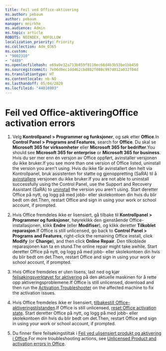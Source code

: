 ```yaml
---
title: Feil ved Office-aktivering
ms.author: pebaum
author: pebaum
manager: mnirkhe
ms.audience: Admin
ms.topic: article
ROBOTS: NOINDEX, NOFOLLOW
localization_priority: Priority
ms.collection: Adm_O365
ms.custom:
- "9002310"
- "4489"
ms.openlocfilehash: e69a9e32a713b859f8110ec66d4b3b53be1bb450
ms.sourcegitcommit: 7e06d9ec1dd462cbd882f088c997d012a032f04d
ms.translationtype: HT
ms.contentlocale: nb-NO
ms.lasthandoff: 05/04/2020
ms.locfileid: "44010803"
---
```

# <a name="office-activation-errors"></a><span data-ttu-id="5e124-102">Feil ved Office-aktivering</span><span class="sxs-lookup"><span data-stu-id="5e124-102">Office activation errors</span></span>

1. <span data-ttu-id="5e124-103">Velg **Kontrollpanel > Programmer og funksjoner**, og søk etter **Office**.</span><span class="sxs-lookup"><span data-stu-id="5e124-103">In **Control Panel > Programs and Features**, search for **Office**.</span></span> <span data-ttu-id="5e124-104">Du skal se **Microsoft 365 for virksomheter** eller **Microsoft 365 for bedrifter**.</span><span class="sxs-lookup"><span data-stu-id="5e124-104">You should see **Microsoft 365 for enterprise** or **Microsoft 365 for business**.</span></span> <span data-ttu-id="5e124-105">Hvis du ser mer enn én versjon av Office oppført, avinstaller versjonen du ikke bruker.</span><span class="sxs-lookup"><span data-stu-id="5e124-105">If you see more than one version of Office listed, uninstall the version you aren't using.</span></span> <span data-ttu-id="5e124-106">Hvis du ikke får avinstallert den helt via Kontrollpanel, bruk assistenten for støtte og gjenoppretting (SaRA) til å [avinstallere](https://aka.ms/SARA-OfficeUninstall-Alchemy) versjonen du ikke bruker.</span><span class="sxs-lookup"><span data-stu-id="5e124-106">If you are not able to uninstall successfully using the Control Panel, use the Support and Recovery Assistant (SaRA) to [uninstall](https://aka.ms/SARA-OfficeUninstall-Alchemy) the version you aren't using.</span></span> <span data-ttu-id="5e124-107">Start deretter Office på nytt, og logg på med jobb- eller skolekontoen din hvis du blir bedt om det.</span><span class="sxs-lookup"><span data-stu-id="5e124-107">Then, restart Office and sign in using your work or school account, if prompted.</span></span> 

2. <span data-ttu-id="5e124-108">Hvis Office fremdeles ikke er lisensiert, gå tilbake til **Kontrollpanel > Programmer og funksjoner**, høyreklikk den gjenstående Office-installasjonen, klikk **Endre** (eller **Modifiser**), og klikk deretter **Tilkoblet reparasjon**.</span><span class="sxs-lookup"><span data-stu-id="5e124-108">If Office is still unlicensed, go back to **Control Panel > Programs and Features**, right-click the remaining Office install, click **Modify** (or **Change**), and then click **Online Repair**.</span></span> <span data-ttu-id="5e124-109">Den tilkoblede reparasjonen kan ta en stund.</span><span class="sxs-lookup"><span data-stu-id="5e124-109">The online repair might take awhile.</span></span> <span data-ttu-id="5e124-110">Start deretter Office på nytt, og logg på med jobb- eller skolekontoen din hvis du blir bedt om det.</span><span class="sxs-lookup"><span data-stu-id="5e124-110">Then, restart Office and sign in using your work or school account, if prompted.</span></span> 

3. <span data-ttu-id="5e124-111">Hvis Office fremdeles er uten lisens, last ned og kjør [feilsøkingsverktøyet for aktivering](https://aka.ms/SARA-OfficeActivation-Alchemy) på den aktuelle maskinen for å rette opp aktiveringsproblemene.</span><span class="sxs-lookup"><span data-stu-id="5e124-111">If Office is still unlicensed, download and then run the [Activation Troubleshooter](https://aka.ms/SARA-OfficeActivation-Alchemy) on the affected machine to fix the activation issues.</span></span> 

4. <span data-ttu-id="5e124-112">Hvis Office fremdeles ikke er lisensiert, [tilbakestill Office-aktiveringstilstanden](https://docs.microsoft.com/office365/troubleshoot/activation/reset-office-365-proplus-activation-state).</span><span class="sxs-lookup"><span data-stu-id="5e124-112">If Office is still unlicensed, [reset Office activation state](https://docs.microsoft.com/office365/troubleshoot/activation/reset-office-365-proplus-activation-state).</span></span> <span data-ttu-id="5e124-113">Start deretter Office på nytt, og logg på med jobb- eller skolekontoen din hvis du blir bedt om det.</span><span class="sxs-lookup"><span data-stu-id="5e124-113">Then, restart Office and sign in using your work or school account, if prompted.</span></span>  

5. <span data-ttu-id="5e124-114">Du finner flere feilsøkingstiltak i [Feil ved ulisensiert produkt og aktivering i Office](https://support.office.com/article/unlicensed-product-and-activation-errors-in-office-0d23d3c0-c19c-4b2f-9845-5344fedc4380).</span><span class="sxs-lookup"><span data-stu-id="5e124-114">For more troubleshooting actions, see [Unlicensed Product and activation errors in Office](https://support.office.com/article/unlicensed-product-and-activation-errors-in-office-0d23d3c0-c19c-4b2f-9845-5344fedc4380).</span></span>
